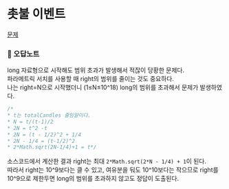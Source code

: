 # 촛불 이벤트
[문제](https://swexpertacademy.com/main/code/problem/problemDetail.do?contestProbId=AXGBKzuaPOoDFAXR)

### 📝 오답노트
long 자료형으로 시작해도 범위 초과가 발생해서 적잖이 당황한 문제다.  
파라메트릭 서치를 사용할 때 right의 범위를 줄이는 것도 중요하다.  
나는 right=N으로 시작했더니 (1≤N≤10^18) long의 범위를 초과해서 문제가 발생하였다.  
```java
/*
* t는 totalCandles 줄임말이다.
* N = t/(t-1)/2
* 2N = t^2 -t
* 2N = (t - 1/2)^2 + 1/4
* 2N - 1/4 = (t-1/2)^2
* 2*Math.sqrt(2N-1/4)+1 = t*/
```
소스코드에서 계산한 결과 right는 최대 `2*Math.sqrt(2*N - 1/4) + 1`이 된다.  
따라서 right는 10^9보다는 클 수 있고, 여유분을 둬도 10^10보다는 작으므로 right를 10^9으로 제한두면 long의 범위를 초과하지 않고도 정답이 도출된다.
